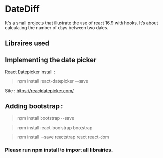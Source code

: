 
# DateDiff
It's a small projects that illustrate the use of react 16.9 with hooks.
It's about calculating the number of days between two dates.

## Libraires used
## Implementing the date picker
React Datepicker install : 
> npm install react-datepicker --save

Site : https://reactdatepicker.com/

## Adding bootstrap : 
> npm install bootstrap --save

> npm install react-bootstrap bootstrap

> npm install --save reactstrap react react-dom

### Please run npm install to import all librairies.